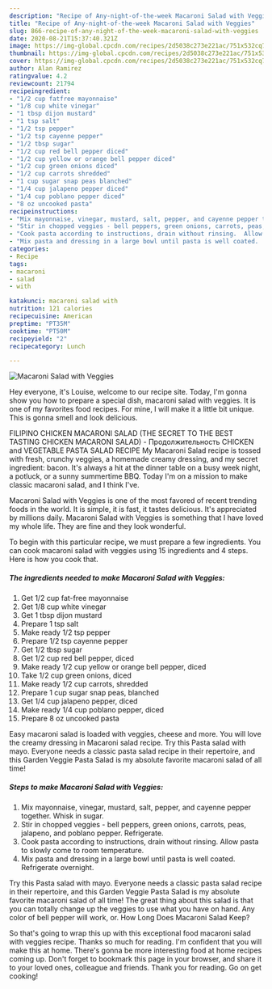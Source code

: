 ```yaml
---
description: "Recipe of Any-night-of-the-week Macaroni Salad with Veggies"
title: "Recipe of Any-night-of-the-week Macaroni Salad with Veggies"
slug: 866-recipe-of-any-night-of-the-week-macaroni-salad-with-veggies
date: 2020-08-21T15:37:40.321Z
image: https://img-global.cpcdn.com/recipes/2d5038c273e221ac/751x532cq70/macaroni-salad-with-veggies-recipe-main-photo.jpg
thumbnail: https://img-global.cpcdn.com/recipes/2d5038c273e221ac/751x532cq70/macaroni-salad-with-veggies-recipe-main-photo.jpg
cover: https://img-global.cpcdn.com/recipes/2d5038c273e221ac/751x532cq70/macaroni-salad-with-veggies-recipe-main-photo.jpg
author: Alan Ramirez
ratingvalue: 4.2
reviewcount: 21794
recipeingredient:
- "1/2 cup fatfree mayonnaise"
- "1/8 cup white vinegar"
- "1 tbsp dijon mustard"
- "1 tsp salt"
- "1/2 tsp pepper"
- "1/2 tsp cayenne pepper"
- "1/2 tbsp sugar"
- "1/2 cup red bell pepper diced"
- "1/2 cup yellow or orange bell pepper diced"
- "1/2 cup green onions diced"
- "1/2 cup carrots shredded"
- "1 cup sugar snap peas blanched"
- "1/4 cup jalapeno pepper diced"
- "1/4 cup poblano pepper diced"
- "8 oz uncooked pasta"
recipeinstructions:
- "Mix mayonnaise, vinegar, mustard, salt, pepper, and cayenne pepper together.  Whisk in sugar."
- "Stir in chopped veggies - bell peppers, green onions, carrots, peas, jalapeno, and poblano pepper. Refrigerate."
- "Cook pasta according to instructions, drain without rinsing.  Allow pasta to slowly come to room temperature."
- "Mix pasta and dressing in a large bowl until pasta is well coated.  Refrigerate overnight."
categories:
- Recipe
tags:
- macaroni
- salad
- with

katakunci: macaroni salad with 
nutrition: 121 calories
recipecuisine: American
preptime: "PT35M"
cooktime: "PT50M"
recipeyield: "2"
recipecategory: Lunch

---
```



![Macaroni Salad with Veggies](https://img-global.cpcdn.com/recipes/2d5038c273e221ac/751x532cq70/macaroni-salad-with-veggies-recipe-main-photo.jpg)

Hey everyone, it's Louise, welcome to our recipe site. Today, I'm gonna show you how to prepare a special dish, macaroni salad with veggies. It is one of my favorites food recipes. For mine, I will make it a little bit unique. This is gonna smell and look delicious.

FILIPINO CHICKEN MACARONI SALAD (THE SECRET TO THE BEST TASTING CHICKEN MACARONI SALAD) - Продолжительность CHICKEN and VEGETABLE PASTA SALAD RECIPE My Macaroni Salad recipe is tossed with fresh, crunchy veggies, a homemade creamy dressing, and my secret ingredient: bacon. It&#39;s always a hit at the dinner table on a busy week night, a potluck, or a sunny summertime BBQ. Today I&#39;m on a mission to make classic macaroni salad, and I think I&#39;ve.

Macaroni Salad with Veggies is one of the most favored of recent trending foods in the world. It is simple, it is fast, it tastes delicious. It's appreciated by millions daily. Macaroni Salad with Veggies is something that I have loved my whole life. They are fine and they look wonderful.


To begin with this particular recipe, we must prepare a few ingredients. You can cook macaroni salad with veggies using 15 ingredients and 4 steps. Here is how you cook that.

<!--inarticleads1-->

##### The ingredients needed to make Macaroni Salad with Veggies:

1. Get 1/2 cup fat-free mayonnaise
1. Get 1/8 cup white vinegar
1. Get 1 tbsp dijon mustard
1. Prepare 1 tsp salt
1. Make ready 1/2 tsp pepper
1. Prepare 1/2 tsp cayenne pepper
1. Get 1/2 tbsp sugar
1. Get 1/2 cup red bell pepper, diced
1. Make ready 1/2 cup yellow or orange bell pepper, diced
1. Take 1/2 cup green onions, diced
1. Make ready 1/2 cup carrots, shredded
1. Prepare 1 cup sugar snap peas, blanched
1. Get 1/4 cup jalapeno pepper, diced
1. Make ready 1/4 cup poblano pepper, diced
1. Prepare 8 oz uncooked pasta


Easy macaroni salad is loaded with veggies, cheese and more. You will love the creamy dressing in Macaroni salad recipe. Try this Pasta salad with mayo. Everyone needs a classic pasta salad recipe in their repertoire, and this Garden Veggie Pasta Salad is my absolute favorite macaroni salad of all time! 

<!--inarticleads2-->

##### Steps to make Macaroni Salad with Veggies:

1. Mix mayonnaise, vinegar, mustard, salt, pepper, and cayenne pepper together.  Whisk in sugar.
1. Stir in chopped veggies - bell peppers, green onions, carrots, peas, jalapeno, and poblano pepper. Refrigerate.
1. Cook pasta according to instructions, drain without rinsing.  Allow pasta to slowly come to room temperature.
1. Mix pasta and dressing in a large bowl until pasta is well coated.  Refrigerate overnight.


Try this Pasta salad with mayo. Everyone needs a classic pasta salad recipe in their repertoire, and this Garden Veggie Pasta Salad is my absolute favorite macaroni salad of all time! The great thing about this salad is that you can totally change up the veggies to use what you have on hand. Any color of bell pepper will work, or. How Long Does Macaroni Salad Keep? 

So that's going to wrap this up with this exceptional food macaroni salad with veggies recipe. Thanks so much for reading. I'm confident that you will make this at home. There's gonna be more interesting food at home recipes coming up. Don't forget to bookmark this page in your browser, and share it to your loved ones, colleague and friends. Thank you for reading. Go on get cooking!
